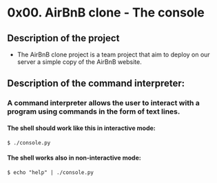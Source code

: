# 0x00. AirBnB clone - The console
## Description of the project
* 	The AirBnB clone project is a team project that aim to deploy on our
server a simple copy of the AirBnB website.
## Description of the command interpreter:
###	A command interpreter allows the user to interact with a program using commands in the form of text lines.
#### The shell should work like this in interactive mode:
	$ ./console.py
#### The shell works also in non-interactive mode:
	$ echo "help" | ./console.py
